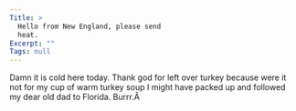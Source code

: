 ```yaml
---
Title: >
  Hello from New England, please send
  heat.
Excerpt: ""
Tags: null
---
```

<div class="Section1"> <p>Damn it is cold here today. Thank god for left over turkey because were it not for my cup of warm turkey soup I might have packed up and followed my dear old dad to Florida. Burrr.Â </p></div>